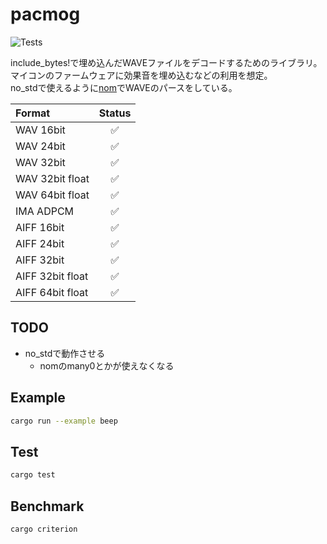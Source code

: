 # pacmog

![Tests](https://github.com/AkiyukiOkayasu/pacmog/actions/workflows/rust.yml/badge.svg)

include_bytes!で埋め込んだWAVEファイルをデコードするためのライブラリ。  
マイコンのファームウェアに効果音を埋め込むなどの利用を想定。  
no_stdで使えるように[nom](https://github.com/Geal/nom)でWAVEのパースをしている。  

| Format          | Status |
| :---            | :---: |
| WAV 16bit       | ✅ |
| WAV 24bit       | ✅ |
| WAV 32bit       | ✅ |
| WAV 32bit float | ✅ |
| WAV 64bit float | ✅ |
| IMA ADPCM | ✅ |
| AIFF 16bit | ✅ |
| AIFF 24bit | ✅ |
| AIFF 32bit | ✅ |
| AIFF 32bit float | ✅ |
| AIFF 64bit float | ✅ |

## TODO

- no_stdで動作させる
  - nomのmany0とかが使えなくなる

## Example

```bash
cargo run --example beep
```

## Test

```bash
cargo test
```

## Benchmark

```bash
cargo criterion
```
